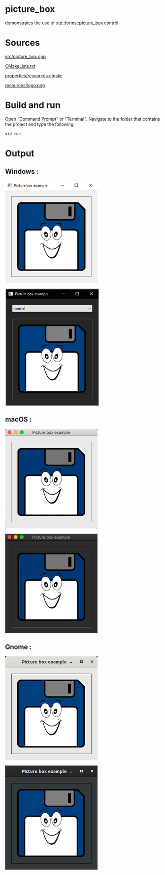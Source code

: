 # picture_box

demonstrates the use of [xtd::forms::picture_box](../../../src/xtd_forms/include/xtd/forms/picture_box.hpp) control.

# Sources

[src/picture_box.cpp](src/picture_box.cpp)

[CMakeLists.txt](CMakeLists.txt)

[properties/resources.cmake](properties/resources.cmake)

[resources/logo.png](resources/logo.png)

# Build and run

Open "Command Prompt" or "Terminal". Navigate to the folder that contains the project and type the following:

```shell
xtd run
```

# Output

## Windows :

![Screenshot](../../../docs/pictures/examples/picture_box_w.png)

![Screenshot](../../../docs/pictures/examples/picture_box_wd.png)

## macOS :

![Screenshot](../../../docs/pictures/examples/picture_box_m.png)

![Screenshot](../../../docs/pictures/examples/picture_box_md.png)

## Gnome :

![Screenshot](../../../docs/pictures/examples/picture_box_g.png)

![Screenshot](../../../docs/pictures/examples/picture_box_gd.png)

